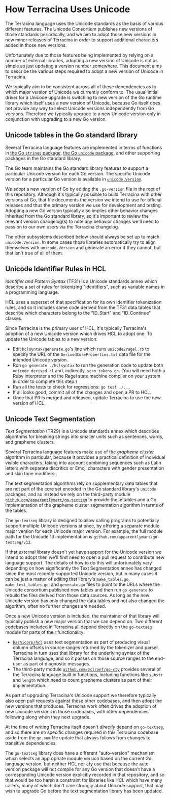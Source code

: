 # How Terracina Uses Unicode

The Terracina language uses the Unicode standards as the basis of various
different features. The Unicode Consortium publishes new versions of those
standards periodically, and we aim to adopt those new versions in new
minor releases of Terracina in order to support additional characters added
in those new versions.

Unfortunately due to those features being implemented by relying on a number
of external libraries, adopting a new version of Unicode is not as simple as
just updating a version number somewhere. This document aims to describe the
various steps required to adopt a new version of Unicode in Terracina.

We typically aim to be consistent across all of these dependencies as to which
major version of Unicode we currently conform to. The usual initial driver
for a Unicode upgrade is switching to new version of the Go runtime library
which itself uses a new version of Unicode, because Go itself does not provide
any way to select Unicode versions independently from Go versions. Therefore
we typically upgrade to a new Unicode version only in conjunction with
upgrading to a new Go version.

## Unicode tables in the Go standard library

Several Terracina language features are implemented in terms of functions in
[the Go `strings` package](https://pkg.go.dev/strings),
[the Go `unicode` package](https://pkg.go.dev/unicode), and other supporting
packages in the Go standard library.

The Go team maintains the Go standard library features to support a particular
Unicode version for each Go version. The specific Unicode version for a
particular Go version is available in
[`unicode.Version`](https://pkg.go.dev/unicode#Version).

We adopt a new version of Go by editing the `.go-version` file in the root
of this repository. Although it's typically possible to build Terracina with
other versions of Go, that file documents the version we intend to use for
official releases and thus the primary version we use for development and
testing. Adopting a new Go version typically also implies other behavior
changes inherited from the Go standard library, so it's important to review the
relevant version changelog(s) to note any behavior changes we'll need to pass
on to our own users via the Terracina changelog.

The other subsystems described below should always be set up to match
`unicode.Version`. In some cases those libraries automatically try to align
themselves with `unicode.Version` and generate an error if they cannot, but
that isn't true of all of them.

## Unicode Identifier Rules in HCL

_Identifier and Pattern Syntax_ (TF31) is a Unicode standards annex which
describe a set of rules for tokenizing "identifiers", such as variable names
in a programming language.

HCL uses a superset of that specification for its own identifier tokenization
rules, and so it includes some code derived from the TF31 data tables that
describe which characters belong to the "ID_Start" and "ID_Continue" classes.

Since Terracina is the primary user of HCL, it's typically Terracina's adoption
of a new Unicode version which drives HCL to adopt one. To update the Unicode
tables to a new version:
* Edit `hclsyntax/generate.go`'s line which runs `unicode2ragel.rb` to specify
  the URL of the `DerivedCoreProperties.txt` data file for the intended Unicode
  version.
* Run `go generate ./hclsyntax` to run the generation code to update both
  `unicode_derived.rl` and, indirectly, `scan_tokens.go`. (You will need both
  a Ruby interpreter and the Ragel state machine compiler on your system in
  order to complete this step.)
* Run all the tests to check for regressions: `go test ./...`
* If all looks good, commit all of the changes and open a PR to HCL.
* Once that PR is merged and released, update Terracina to use the new version
  of HCL.

## Unicode Text Segmentation

_Text Segmentation_ (TR29) is a Unicode standards annex which describes
algorithms for breaking strings into smaller units such as sentences, words,
and grapheme clusters.

Several Terracina language features make use of the _grapheme cluster_
algorithm in particular, because it provides a practical definition of
individual visible characters, taking into account combining sequences such
as Latin letters with separate diacritics or Emoji characters with gender
presentation and skin tone modifiers.

The text segmentation algorithms rely on supplementary data tables that are
not part of the core set encoded in the Go standard library's `unicode`
packages, and so instead we rely on the third-party module
[`github.com/apparentlymart/go-textseg`](http://pkg.go.dev/github.com/apparentlymart/go-textseg)
to provide those tables and a Go implementation of the grapheme cluster
segmentation algorithm in terms of the tables.

The `go-textseg` library is designed to allow calling programs to potentially
support multiple Unicode versions at once, by offering a separate module major
version for each Unicode major version. For example, the full module path for
the Unicode 13 implementation is `github.com/apparentlymart/go-textseg/v13`.

If that external library doesn't yet have support for the Unicode version we
intend to adopt then we'll first need to open a pull request to contribute
new language support. The details of how to do this will unfortunately vary
depending on how significantly the Text Segmentation annex has changed since
the most recently-supported Unicode version, but in many cases it can be
just a matter of editing that library's `make_tables.go`, `make_test_tables.go`,
and `generate.go` files to point to the URLs where the Unicode consortium
published new tables and then run `go generate` to rebuild the files derived
from those data sources. As long as the new Unicode version has only changed
the data tables and not also changed the algorithm, often no further changes
are needed.

Once a new Unicode version is included, the maintainer of that library will
typically publish a new major version that we can depend on. Two different
codebases included in Terracina all depend directly on the `go-textseg` module
for parts of their functionality:

* [`hashicorp/hcl`](https://github.com/hashicorp/hcl) uses text
  segmentation as part of producing visual column offsets in source ranges
  returned by the tokenizer and parser. Terracina in turn uses that library
  for the underlying syntax of the Terracina language, and so it passes on
  those source ranges to the end-user as part of diagnostic messages.
* The third-party module [`github.com/zclconf/go-cty`](https://github.com/zclconf/go-cty)
  provides several of the Terracina language built in functions, including
  functions like `substr` and `length` which need to count grapheme clusters
  as part of their implementation.

As part of upgrading Terracina's Unicode support we therefore typically also
open pull requests against these other codebases, and then adopt the new
versions that produces. Terracina work often drives the adoption of new Unicode
versions in those codebases, with other dependencies following along when they
next upgrade.

At the time of writing Terracina itself doesn't _directly_ depend on
`go-textseg`, and so there are no specific changes required in this Terracina
codebase aside from the `go.sum` file update that always follows from
changes to transitive dependencies.

The `go-textseg` library does have a different "auto-version" mechanism which
selects an appropriate module version based on the current Go language version,
but neither HCL nor cty use that because the auto-version package will not
compile for any Go version that doesn't have a corresponding Unicode version
explicitly recorded in that repository, and so that would be too harsh a
constraint for libraries like HCL which have many callers, many of which don't
care strongly about Unicode support, that may wish to upgrade Go before the
text segmentation library has been updated.
